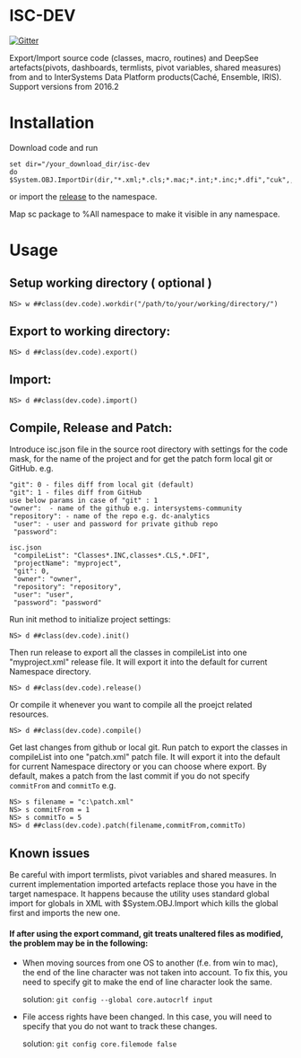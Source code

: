 # ISC-DEV

[![Gitter](https://img.shields.io/badge/chat-on%20telegram-blue.svg)](https://t.me/joinchat/FoZ4MxGETT0_VsVglVl0DA)

Export/Import source code (classes, macro, routines) and DeepSee artefacts(pivots, dashboards, termlists, pivot variables, shared measures) from and to InterSystems Data Platform products(Caché, Ensemble, IRIS). Support versions from 2016.2

# Installation
Download code and run
```
set dir="/your_download_dir/isc-dev
do $System.OBJ.ImportDir(dir,"*.xml;*.cls;*.mac;*.int;*.inc;*.dfi","cuk",,1)
```
or
import the [release](https://github.com/intersystems-ru/cache-udl/releases) to the namespace.

Map sc package to %All namespace to make it visible in any namespace.

# Usage

## Setup working directory ( optional )
```
NS> w ##class(dev.code).workdir("/path/to/your/working/directory/")
```
## Export to working directory:
```
NS> d ##class(dev.code).export()
```
## Import:
```
NS> d ##class(dev.code).import()
```

## Compile, Release and Patch:

Introduce isc.json file in the source root directory with settings for the code mask, for the name of the project and for get the patch form local git or GitHub. e.g.
```
"git": 0 - files diff from local git (default)
"git": 1 - files diff from GitHub
use below params in case of "git" : 1
"owner":  - name of the github e.g. intersystems-community
"repository": - name of the repo e.g. dc-analytics
 "user": - user and password for private github repo
 "password": 
```


```
isc.json
 "compileList": "Classes*.INC,classes*.CLS,*.DFI",
 "projectName": "myproject",
 "git": 0,
 "owner": "owner",
 "repository": "repository",
 "user": "user",
 "password": "password"
```
Run init method to initialize project settings:
```
NS> d ##class(dev.code).init()
```
Then run release to export all the classes in compileList into one "myproject.xml" release file. It will export it into the default for current Namespace directory.
```
NS> d ##class(dev.code).release()
```
Or compile it whenever you want to compile all the proejct related resources.
```
NS> d ##class(dev.code).compile()
```
Get last changes from github or local git. Run patch to export the classes in compileList into one "patch.xml" patch file. It will export it into the default for current Namespace directory or you can choose where export. By default, makes a patch from the last commit if you do not specify `commitFrom` and `commitTo` e.g.
```
NS> s filename = "c:\patch.xml"
NS> s commitFrom = 1
NS> s commitTo = 5
NS> d ##class(dev.code).patch(filename,commitFrom,commitTo)
```

## Known issues
Be careful with import termlists, pivot variables and shared measures. In current implementation imported artefacts replace those you have in the target namespace. It happens because the utility uses standard global import for globals in XML with $System.OBJ.Import which kills the global first and imports the new one.

#### If after using the export command, git treats unaltered files as modified, the problem may be in the following:
- When moving sources from one OS to another (f.e. from win to mac), the end of the line character was not taken into account. To fix this, you need to specify git to make the end of line character look the same.

  solution: ```git config --global core.autocrlf input```
- File access rights have been changed. In this case, you will need to specify that you do not want to track these changes.

  solution: ```git config core.filemode false```




